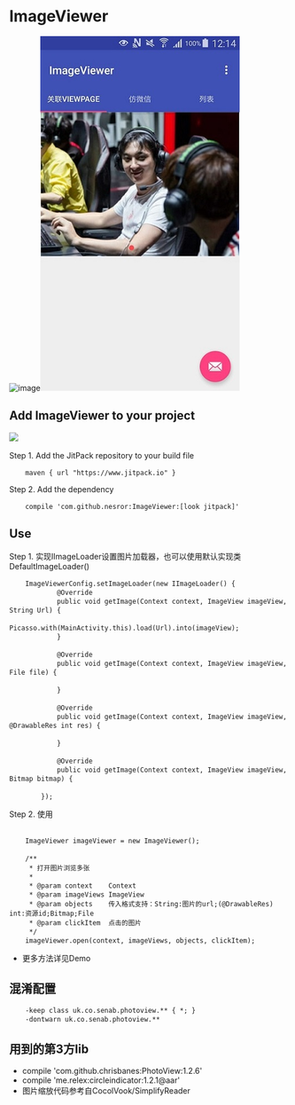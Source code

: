 # ImageViewer
![image](img/img1.gif)![image](img/img2.jpg)

Add ImageViewer to your project
----------------------------
[![](https://jitpack.io/v/nesror/ImageViewer.svg)](https://jitpack.io/#nesror/ImageViewer)

Step 1. Add the JitPack repository to your build file
```
	maven { url "https://www.jitpack.io" }
```

Step 2. Add the dependency
```
	compile 'com.github.nesror:ImageViewer:[look jitpack]'
```

Use
----------------------------
Step 1. 实现IImageLoader设置图片加载器，也可以使用默认实现类DefaultImageLoader()
```{java}
    ImageViewerConfig.setImageLoader(new IImageLoader() {
            @Override
            public void getImage(Context context, ImageView imageView, String Url) {
                Picasso.with(MainActivity.this).load(Url).into(imageView);
            }

            @Override
            public void getImage(Context context, ImageView imageView, File file) {

            }

            @Override
            public void getImage(Context context, ImageView imageView, @DrawableRes int res) {

            }

            @Override
            public void getImage(Context context, ImageView imageView, Bitmap bitmap) {

        });
```
Step 2. 使用
```{java}

    ImageViewer imageViewer = new ImageViewer();

    /**
     * 打开图片浏览多张
     *
     * @param context    Context
     * @param imageViews ImageView
     * @param objects    传入格式支持：String:图片的url;(@DrawableRes) int:资源id;Bitmap;File
     * @param clickItem  点击的图片
     */
    imageViewer.open(context, imageViews, objects, clickItem);
```
* 更多方法详见Demo

混淆配置
----------------------------
```
	-keep class uk.co.senab.photoview.** { *; }
	-dontwarn uk.co.senab.photoview.**
```

用到的第3方lib
----------------------------
* compile 'com.github.chrisbanes:PhotoView:1.2.6'
* compile 'me.relex:circleindicator:1.2.1@aar'
* 图片缩放代码参考自CocolVook/SimplifyReader
